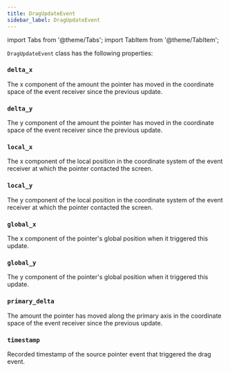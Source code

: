 ```yaml
---
title: DragUpdateEvent
sidebar_label: DragUpdateEvent
---
```

import Tabs from '@theme/Tabs';
import TabItem from '@theme/TabItem';

`DragUpdateEvent` class has the following properties:

### `delta_x`

The x component of the amount the pointer has moved in the coordinate space of the event receiver since the previous update.

### `delta_y`

The y component of the amount the pointer has moved in the coordinate space of the event receiver since the previous update.

### `local_x`

The x component of the local position in the coordinate system of the event receiver at which the pointer contacted the screen.

### `local_y`

The y component of the local position in the coordinate system of the event receiver at which the pointer contacted the screen.

### `global_x`

The x component of the pointer's global position when it triggered this update.

### `global_y`

The y component of the pointer's global position when it triggered this update.

### `primary_delta`

The amount the pointer has moved along the primary axis in the coordinate space of the event receiver since the previous update.

### `timestamp`

Recorded timestamp of the source pointer event that triggered the drag event.
